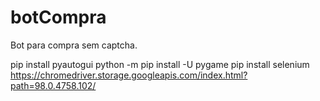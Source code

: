 # botCompra
Bot para compra sem captcha. 

pip install pyautogui
python -m pip install -U pygame
pip install selenium
https://chromedriver.storage.googleapis.com/index.html?path=98.0.4758.102/

